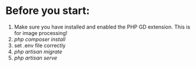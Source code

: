<h1>Before you start:</h1>

<ol>
    <li>Make sure you have installed and enabled the PHP GD extension. This is for image processing!</li>
    <li><i>php composer install</i></li>
    <li>set .env file correctly</li>
    <li><i>php artisan migrate</i></li>
    <li><i>php artisan serve</i></li>
</ol>


